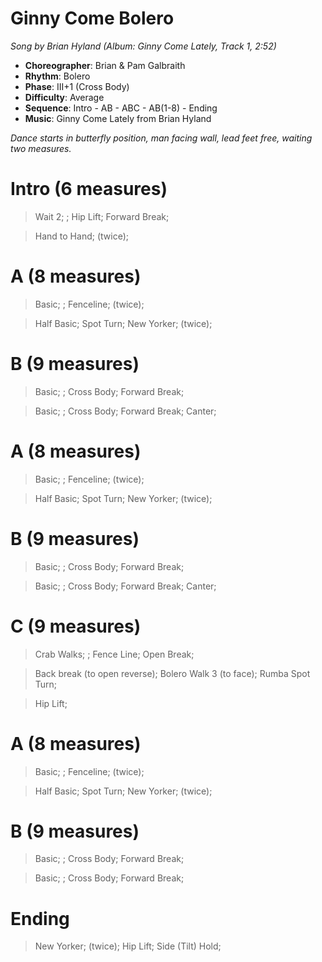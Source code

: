 # Ginny Come Bolero
*Song by Brian Hyland (Album: Ginny Come Lately, Track 1, 2:52)*

* **Choreographer**: Brian & Pam Galbraith
* **Rhythm**: Bolero
* **Phase**: III+1 (Cross Body)
* **Difficulty**: Average
* **Sequence**: Intro - AB - ABC - AB(1-8) - Ending
* **Music**: Ginny Come Lately from Brian Hyland

*Dance starts in butterfly position, man facing wall, lead feet free, waiting two measures.*

# Intro (6 measures)

> Wait 2; ; Hip Lift; Forward Break;

> Hand to Hand; (twice);

# A (8 measures)

> Basic; ; Fenceline; (twice);

> Half Basic; Spot Turn; New Yorker; (twice);

# B (9 measures)

> Basic; ; Cross Body; Forward Break;

> Basic; ; Cross Body; Forward Break; Canter;

# A (8 measures)

> Basic; ; Fenceline; (twice);

> Half Basic; Spot Turn; New Yorker; (twice);

# B (9 measures)

> Basic; ; Cross Body; Forward Break;

> Basic; ; Cross Body; Forward Break; Canter;

# C (9 measures)

> Crab Walks; ; Fence Line; Open Break;

> Back break (to open reverse); Bolero Walk 3 (to face); Rumba Spot Turn;

> Hip Lift;

# A (8 measures)

> Basic; ; Fenceline; (twice);

> Half Basic; Spot Turn; New Yorker; (twice);

# B (9 measures)

> Basic; ; Cross Body; Forward Break;

> Basic; ; Cross Body; Forward Break;

# Ending

> New Yorker; (twice); Hip Lift; Side (Tilt) Hold;